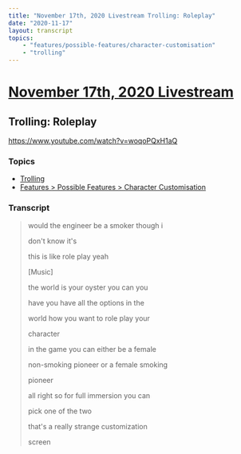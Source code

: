 ```yaml
---
title: "November 17th, 2020 Livestream Trolling: Roleplay"
date: "2020-11-17"
layout: transcript
topics:
    - "features/possible-features/character-customisation"
    - "trolling"
---
```

# [November 17th, 2020 Livestream](../2020-11-17.md)
## Trolling: Roleplay
https://www.youtube.com/watch?v=woqoPQxH1aQ

### Topics
* [Trolling](../topics/trolling.md)
* [Features > Possible Features > Character Customisation](../topics/features/possible-features/character-customisation.md)

### Transcript

> would the engineer be a smoker though i
> 
> don't know it's
> 
> this is like role play yeah
> 
> [Music]
> 
> the world is your oyster you can you
> 
> have you have all the options in the
> 
> world how you want to role play your
> 
> character
> 
> in the game you can either be a female
> 
> non-smoking pioneer or a female smoking
> 
> pioneer
> 
> all right so for full immersion you can
> 
> pick one of the two
> 
> that's a really strange customization
> 
> screen
> 
